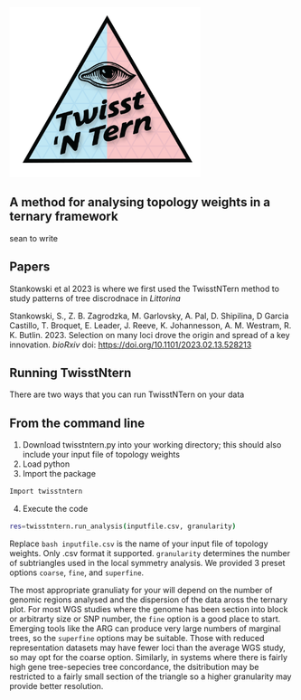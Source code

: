 <img src="logo.png" height="300pt" align="bottom">

## A method for analysing topology weights in a ternary framework

sean to write

## Papers
Stankowski et al 2023 is where we first used the TwisstNTern method to study patterns of tree discrodnace in _Littorina_ 

Stankowski, S., Z. B. Zagrodzka, M. Garlovsky, A. Pal, D. Shipilina, D Garcia Castillo, T. Broquet, E. Leader, J. Reeve, K. Johannesson, A. M. Westram, R. K. Butlin. 2023. Selection on many loci drove the origin and spread of a key innovation. _bioRxiv_ doi: https://doi.org/10.1101/2023.02.13.528213

## Running TwisstNtern
There are two ways that you can run TwisstNTern on your data

## From the command line
1) Download twisstntern.py into your working directory; this should also include your input file of topology weights
2) Load python
3) Import the package
```bash
Import twisstntern
```
4) Execute the code
```bash
res=twisstntern.run_analysis(inputfile.csv, granularity)
```
Replace `bash inputfile.csv` is the name of your input file of topology weights. Only .csv format it supported. 
`granularity` determines the number of subtriangles used in the local symmetry analysis. We provided 3 preset options `coarse`, `fine`, and `superfine`. 

The most appropriate granuliaty for your will depend on the number of genomic regions analysed and the dispersion of the data aross the ternary plot. For most WGS studies where the genome has been section into block or arbitrarty size or SNP number, the `fine` option is a good place to start. Emerging tools like the ARG can produce very large numbers of marginal trees, so the `superfine` options may be suitable. Those with reduced representation datasets may have fewer loci than the average WGS study, so may opt for the coarse option. Similarly, in systems where there is fairly high gene tree-sepecies tree concordance, the dsitribution may be restricted to a fairly small section of the triangle so a higher granularity may provide better resolution. 


